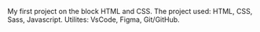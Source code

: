 My first project on the block HTML and CSS. 
The project used: HTML, CSS, Sass, Javascript. 
Utilites: VsCode, Figma, Git/GitHub.
